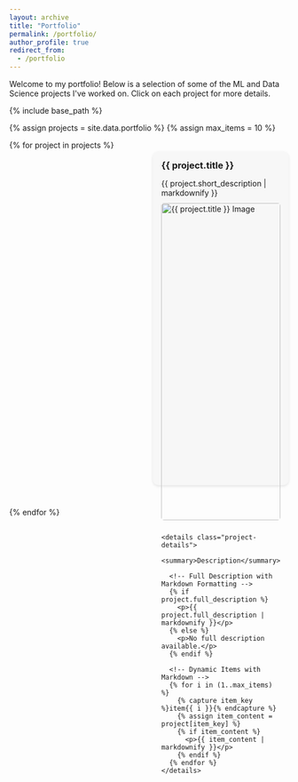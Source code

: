 ```yaml
---
layout: archive
title: "Portfolio"
permalink: /portfolio/
author_profile: true
redirect_from:
  - /portfolio
---
```


Welcome to my portfolio! Below is a selection of some of the ML and Data Science projects I've worked on. Click on each project for more details.

{% include base_path %}

{% assign projects = site.data.portfolio %}
{% assign max_items = 10 %} <!-- Set a maximum number of items to loop through -->

<div class="portfolio-container">
  {% for project in projects %}
  <div class="portfolio-item">
    <h3 class="project-title">{{ project.title }}</h3>
    <p class="short-description">{{ project.short_description | markdownify }}</p>
    <img src="{{ project.image }}" alt="{{ project.title }} Image" class="portfolio-image">

    <details class="project-details">
      <summary>Description</summary>

      <!-- Full Description with Markdown Formatting -->
      {% if project.full_description %}
        <p>{{ project.full_description | markdownify }}</p>
      {% else %}
        <p>No full description available.</p>
      {% endif %}

      <!-- Dynamic Items with Markdown -->
      {% for i in (1..max_items) %}
        {% capture item_key %}item{{ i }}{% endcapture %}
        {% assign item_content = project[item_key] %}
        {% if item_content %}
          <p>{{ item_content | markdownify }}</p>
        {% endif %}
      {% endfor %}
    </details>
  </div>
  {% endfor %}
</div>

<style>
.portfolio-container {
  display: grid;
  grid-template-columns: repeat(2, 1fr); /* Two items per row */
  gap: 20px; /* Space between items */
}

@media screen and (max-width: 768px) {
  .portfolio-container {
    grid-template-columns: 1fr; /* One item per row on smaller screens */
  }
}

.portfolio-item {
  background: #f7f7f7;
  padding: 15px;
  border-radius: 10px;
  box-shadow: 0 2px 5px rgba(0, 0, 0, 0.1);
  transition: box-shadow 0.3s ease;
  margin-top: 20px;
  margin-bottom: 20px;
}

.portfolio-item:hover {
  box-shadow: 0 4px 10px rgba(0, 0, 0, 0.2);
}

.portfolio-image {
  width: 100%;
  height: auto;
  border-radius: 5px;
  margin-bottom: 10px;
}

.project-title {
  font-size: 1.17em; /* Matches the size of ### (h3) in Markdown */
  font-weight: bold;
  margin-top: 0;
  margin-bottom: 10px;
}

.short-description {
  font-size: 1em; /* Standard font size */
  margin-bottom: 10px;
}

.project-details summary {
  cursor: pointer;
  font-weight: bold;
  font-size: 0.95em; /* Slightly smaller than short description */
  margin-bottom: 5px;
}

.project-details p {
  font-size: 0.9em; /* Standard size for paragraphs */
  margin: 0 0 5px 0; /* Maintain small spacing between paragraphs */
}

.project-details ul,
.project-details ol {
  font-size: 0.9em; /* Match the font size of paragraphs for list items */
  margin: 0 0 5px 0; /* Maintain spacing for lists */
  padding-left: 20px; /* Indent list items */
}

.project-details p a {
  color: #3366cc;
  text-decoration: none;
  transition: color 0.2s ease;
}

.project-details p a:hover {
  color: #0056b3;
}
</style>